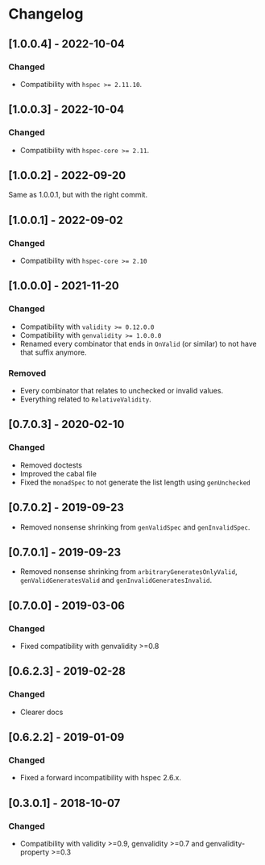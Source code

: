 # Changelog

## [1.0.0.4] - 2022-10-04

### Changed

* Compatibility with `hspec >= 2.11.10`.

## [1.0.0.3] - 2022-10-04

### Changed

* Compatibility with `hspec-core >= 2.11`.

## [1.0.0.2] - 2022-09-20

Same as 1.0.0.1, but with the right commit.

## [1.0.0.1] - 2022-09-02

### Changed

* Compatibility with `hspec-core >= 2.10`

## [1.0.0.0] - 2021-11-20

### Changed

* Compatibility with `validity >= 0.12.0.0`
* Compatibility with `genvalidity >= 1.0.0.0`
* Renamed every combinator that ends in `OnValid` (or similar) to not have that suffix anymore.

### Removed

* Every combinator that relates to unchecked or invalid values.
* Everything related to `RelativeValidity`.


## [0.7.0.3] - 2020-02-10

### Changed

* Removed doctests
* Improved the cabal file
* Fixed the `monadSpec` to not generate the list length using `genUnchecked`

## [0.7.0.2] - 2019-09-23

* Removed nonsense shrinking from `genValidSpec` and `genInvalidSpec`.

## [0.7.0.1] - 2019-09-23

* Removed nonsense shrinking from `arbitraryGeneratesOnlyValid`, `genValidGeneratesValid` and `genInvalidGeneratesInvalid`.

## [0.7.0.0] - 2019-03-06

### Changed

* Fixed compatibility with genvalidity >=0.8

## [0.6.2.3] - 2019-02-28

### Changed

* Clearer docs

## [0.6.2.2] - 2019-01-09

### Changed

* Fixed a forward incompatibility with hspec 2.6.x.

## [0.3.0.1] - 2018-10-07

### Changed

* Compatibility with validity >=0.9, genvalidity >=0.7 and genvalidity-property >=0.3
